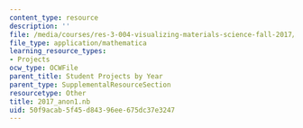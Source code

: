 ```yaml
---
content_type: resource
description: ''
file: /media/courses/res-3-004-visualizing-materials-science-fall-2017/50f9acab5f45d84396ee675dc37e3247_2017_anon1.nb
file_type: application/mathematica
learning_resource_types:
- Projects
ocw_type: OCWFile
parent_title: Student Projects by Year
parent_type: SupplementalResourceSection
resourcetype: Other
title: 2017_anon1.nb
uid: 50f9acab-5f45-d843-96ee-675dc37e3247
---
```

